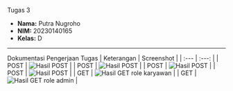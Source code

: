 Tugas 3
- **Nama:** Putra Nugroho
- **NIM:** 20230140165
- **Kelas:** D

---

Dokumentasi Pengerjaan Tugas
| Keterangan | Screenshot |
| :---         |     :---:      |
| POST  |   ![Hasil POST](./checkin.jpg) |
| POST  |   ![Hasil POST](./checkinduakali.jpg) |
| POST  |   ![Hasil POST](./checkout.jpg) |
| POST  |   ![Hasil POST](./checkoutduakali.jpg) |
| GET |   ![Hasil GET role karyawan](./reportsdailynoadmin.jpg) |
| GET |   ![Hasil GET role admin](./reportsdailyadmin.jpg) |